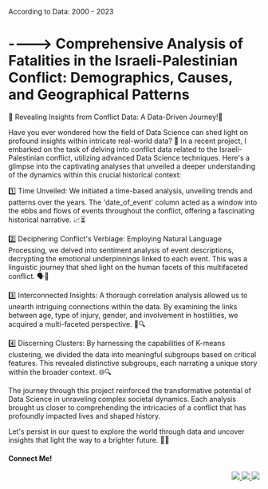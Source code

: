 According to Data: 2000 - 2023
<h1>----> Comprehensive Analysis of Fatalities in the Israeli-Palestinian Conflict: Demographics, Causes, and Geographical Patterns</h1>









🌟 Revealing Insights from Conflict Data: A Data-Driven Journey!🌟



Have you ever wondered how the field of Data Science can shed light on profound insights within intricate real-world data? 🤔 In a recent project, I embarked on the task of delving into conflict data related to the Israeli-Palestinian conflict, utilizing advanced Data Science techniques. Here's a glimpse into the captivating analyses that unveiled a deeper understanding of the dynamics within this crucial historical context:



1️⃣ Time Unveiled: We initiated a time-based analysis, unveiling trends and patterns over the years. The 'date_of_event' column acted as a window into the ebbs and flows of events throughout the conflict, offering a fascinating historical narrative. 📈⏳



2️⃣ Deciphering Conflict's Verbiage: Employing Natural Language Processing, we delved into sentiment analysis of event descriptions, decrypting the emotional underpinnings linked to each event. This was a linguistic journey that shed light on the human facets of this multifaceted conflict. 🗣️📝



3️⃣ Interconnected Insights: A thorough correlation analysis allowed us to unearth intriguing connections within the data. By examining the links between age, type of injury, gender, and involvement in hostilities, we acquired a multi-faceted perspective. 🔗🔍



4️⃣ Discerning Clusters:  By harnessing the capabilities of K-means clustering, we divided the data into meaningful subgroups based on critical features. This revealed distinctive subgroups, each narrating a unique story within the broader context. 🌐🔍



The journey through this project reinforced the transformative potential of Data Science in unraveling complex societal dynamics. Each analysis brought us closer to comprehending the intricacies of a conflict that has profoundly impacted lives and shaped history.



Let's persist in our quest to explore the world through data and uncover insights that light the way to a brighter future. 🚀💡

<h4>Connect Me!</h4>
<div align="right"> 
  <a href="mailto:siddiquiuvesh20@gmail.com">
    <img src="https://img.shields.io/badge/Gmail-333333?style=for-the-badge&logo=gmail&logoColor=red" />
  </a>
  <a href="https://www.linkedin.com/in/uvesh-ahmad-a2aa6816a" target="_blank">
    <img src="https://img.shields.io/badge/LinkedIn-0077B5?style=for-the-badge&logo=linkedin&logoColor=white" target="_blank" />
  </a>
  <a href="https://uvesh-ahmad.github.io/uvesh.ah/" target="_blank">
     <img src="https://img.shields.io/badge/Portfolio-FF5722?style=for-the-badge&logo=todoist&logoColor=white" target="_blank" /> <!-- sqlite, safari, google-chrome are other good icon options -->
  </a>
</div>

